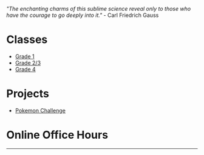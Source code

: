 *"The enchanting charms of this sublime science reveal only to those who have the courage to go deeply into it."* - Carl Friedrich Gauss 

# Classes 
* [Grade 1](grade1.md)
* [Grade 2/3](grade23.md)
* [Grade 4](grade4.md)

# Projects

* <a href="https://MerrickMath.github.io/MerrickMath.github.io-PokemonChallenge/"> Pokemon Challenge</a> 

# Online Office Hours

---



